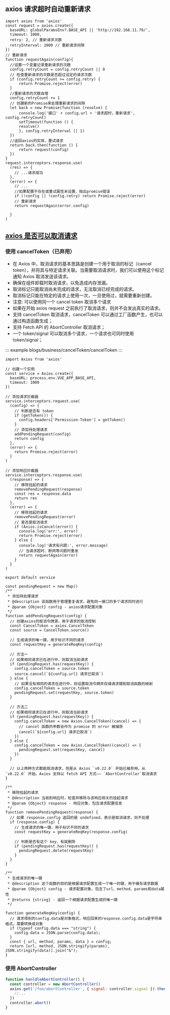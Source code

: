 ## axios 请求超时⾃动重新请求

<!-- - 详见`docs\examples\blogs\business\fetchWithRetries.ts`
https://zhuanlan.zhihu.com/p/668882474 -->

```js{5,6,8,11,13,19,26,30,39}
import axios from 'axios'
const request = axios.create({
  baseURL: globalParamsEnv?.BASE_API || 'http://192.168.11.79/',
  timeout: 1000,
  retry: 2, // 重新请求次数
  retryInterval: 1000 // 重新请求间隙
})
// 重新请求
function requestAgain(config){
  //设置⼀个变量记录重新请求的次数
  config.retryCount = config.retryCount || 0
  // 检查重新请求的次数是否超过设定的请求次数
  if (config.retryCount >= config.retry) {
      return Promise.reject(error)
  }
  //重新请求的次数⾃增
  config.retryCount += 1
  // 创建新的Promise来处理重新请求的间隙
  let back = new Promise(function (resolve) {
      console.log('接⼝' + config.url + '请求超时，重新请求', config.retryCount)
      setTimeout(function () {
      resolve()
      }, config.retryInterval || 1)
  })
  //返回axios的实体，重试请求
  return back.then(function () {
      return request(config)
  })
}
request.interceptors.response.use(
  (res) => {
    // ...请求成功
  },
  (error) => {
    // ...
    //如果配置不存在或重试属性未设置，抛出promise错误
    if (!config || !config.retry) return Promise.reject(error)
    // 重新请求
    return requestAgain(error.config)

  }
)
```

## [axios 是否可以取消请求](https://www.jb51.net/javascript/327288df7.htm)

### 使用 cancelToken（已弃用）

- 在 Axios 中，取消请求的基本思路是创建一个用于取消的标记（cancel token），并将其与特定请求关联。当需要取消请求时，我们可以使用这个标记通知 Axios 取消发送该请求。
- 确保在组件卸载时取消请求，以免造成内存泄漏。
- 取消标记只能取消尚未完成的请求，无法取消已经完成的请求。
- 取消标记只能在特定的请求上使用一次，一旦使用过，就需要重新创建。
- 注意: 可以使用同一个 cancel token 取消多个请求
- 如果在开始 axios request 之前执行了取消请求，则并不会发出真实的请求。
- 支持 cancelToken 取消请求，cancelToken 可以通过工厂函数产生，也可以通过构造函数生成；
- 支持 Fetch API 的 AbortController 取消请求；
- 一个 token/signal 可以取消多个请求，一个请求也可同时使用 token/signal；

::: example
blogs/business/cancelToken/cancelToken
:::

```js{17,29,35,43,80,84,}
import Axios from 'axios'

// 创建一个实例
const service = Axios.create({
  baseURL: process.env.VUE_APP_BASE_API,
  timeout: 1000
})

// 添加请求拦截器
service.interceptors.request.use(
  (config) => {
    // 判断是否有 token
    if (getToken()) {
      config.headers['Permission-Token'] = getToken()
    }
    // 添加待处理请求
    addPendingRequest(config)
    return config
  },
  (error) => {
    return Promise.reject(error)
  }
)

// 添加响应拦截器
service.interceptors.response.use(
  (response) => {
    // 移除挂起的请求
    removePendingRequest(response)
    const res = response.data
    return res
  },
  (error) => {
    // 移除挂起的请求
    removePendingRequest(error)
    // 是否是取消请求
    if (Axios.isCancel(error)) {
      console.log('err:', error)
      return Promise.reject(error)
    } else {
      console.log('请求有问题:', error.message)
      // 当请求超时、断网等问题时重发
      return requestAgain(error)
    }
  }
)

export default service

const pendingRequest = new Map()
/**
 * 添加待处理请求
 * @description 该函数用于管理重复请求，避免同一接口的多个请求同时进行
 * @param {Object} config - axios请求配置对象
 */
function addPendingRequest(config) {
  // 创建axios的取消令牌源，用于请求的取消控制
  const CancelToken = axios.CancelToken
  const source = CancelToken.source()

  // 生成请求的唯一键，用于标识不同的请求
  const requestKey = generateReqKey(config)

  // 方法一
  // 如果相同请求已在进行中，则取消当前请求
  if (pendingRequest.has(requestKey)) {
    config.cancelToken = source.token
    source.cancel(`${config.url} 请求已取消`)
  } else {
    // 如果没有相同的请求在进行中，则设置取消令牌并存储请求键和取消函数的映射
    config.cancelToken = source.token
    pendingRequest.set(requestKey, source.token)
  }

  // 方法二
  // 如果相同请求已在进行中，则取消当前请求
  if (pendingRequest.has(requestKey)) {
    config.cancelToken = new Axios.CancelToken((cancel) => {
      // cancel 函数的参数会作为 promise 的 error 被捕获
      cancel(`${config.url} 请求已取消`)
    })
  } else {
    config.cancelToken = new Axios.CancelToken((cancel) => {
      pendingRequest.set(requestKey, cancel)
    })
  }

  // 以上两种方式都能取消请求，但是从 Axios `v0.22.0` 开始已被弃用，从 `v0.22.0` 开始，Axios 支持以 fetch API 方式—— `AbortController`取消请求
}

/**
 * 移除挂起的请求
 * @description 当收到响应时，检查并移除与该响应相关的挂起请求
 * @param {Object} response - 响应对象，包含请求配置信息
 */
function removePendingRequest(response) {
  // 如果 response.config 返回的是 undefined，表示是取消请求，则不处理
  if (response.config) {
    // 生成请求的唯一键，用于标识不同的请求
    const requestKey = generateReqKey(response.config)

    // 判断是否有这个 key，有就删除
    if (pendingRequest.has(requestKey)) {
      pendingRequest.delete(requestKey)
    }
  }
}

/**
 * 生成请求的唯一键
 * @description 这个函数的目的是根据请求配置生成一个唯一的键，用于缓存请求数据
 * @param {Object} config - 请求配置对象，包含了url、method、params和data属性
 * @returns {string} - 返回一个根据请求配置生成的唯一键
 */

function generateReqKey(config) {
  // 请求得到的config.data是对象格式，响应回来的response.config.data是字符串格式，需要转换成对象
  if (typeof config.data === "string") {
    config.data = JSON.parse(config.data);
  }
  const { url, method, params, data } = config;
  return [url, method, JSON.stringify(params), JSON.stringify(data)].join("&");
}

```

### 使用 AbortController

```js
function hanldleAbortController() {
  const controller = new AbortController()
  axios.get('/foo/abortController', { signal: controller.signal }).then(function (response) {
    //...
  })
  controller.abort()
}
```
